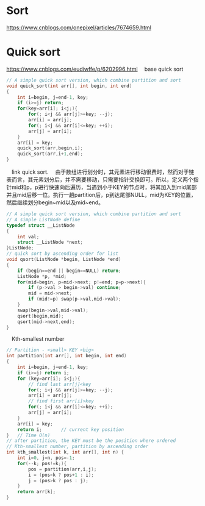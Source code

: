 # Sort
https://www.cnblogs.com/onepixel/articles/7674659.html
# Quick sort
https://www.cnblogs.com/eudiwffe/p/6202996.html
&emsp;base quick sort
```C++
// A simple quick sort version, which combine partition and sort
void quick_sort(int arr[], int begin, int end)
{
    int i=begin, j=end-1, key;
    if (i>=j) return;
    for(key=arr[i]; i<j;){
        for(; i<j && arr[j]>=key; --j);
        arr[i] = arr[j];
        for(; i<j && arr[i]<=key; ++i);
        arr[j] = arr[i];
    }
    arr[i] = key;
    quick_sort(arr,begin,i);
    quick_sort(arr,i+1,end);
}
```
&emsp;link quick sort.
&emsp;由于数组进行划分时，其元素进行移动很费时，然而对于链表而言，其元素划分后，并不需要移动，只需要指针交换即可。所以，定义两个指针mid和p，p进行快速向后遍历，当遇到小于KEY的节点时，将其加入到mid尾部并且mid后移一位。执行一趟partition后，p到达尾部NULL，mid为KEY的位置，然后继续划分begin~mid以及mid~end。
```C++
// A simple quick sort version, which combine partition and sort
// A simple ListNode define
typedef struct __ListNode
{
    int val;
    struct __ListNode *next;
}ListNode;
// quick sort by ascending order for list
void qsort(ListNode *begin, ListNode *end)
{
    if (begin==end || begin==NULL) return;
    ListNode *p, *mid;
    for(mid=begin, p=mid->next; p!=end; p=p->next){
        if (p->val > begin->val) continue;
        mid = mid->next;
        if (mid!=p) swap(p->val,mid->val);
    }
    swap(begin->val,mid->val);
    qsort(begin,mid);
    qsort(mid->next,end);
}
```
&emsp;Kth-smallest number
```C++
// Partition - <small> KEY <big>
int partition(int arr[], int begin, int end)
{
    int i=begin, j=end-1, key;
    if (i>=j) return i;
    for (key=arr[i]; i<j;){
        // find last arr[j]<key
        for(; i<j && arr[j]>=key; --j);
        arr[i] = arr[j];
        // find first arr[i]>key
        for(; i<j && arr[i]<=key; ++i);
        arr[j] = arr[i];
    }
    arr[i] = key;
    return i;       // current key position
}   // Time O(n)
// after partition, the KEY must be the position where ordered
// Kth-smallest number, partition by ascending order
int kth_smallest(int k, int arr[], int n) {
    int i=0, j=n, pos=-1;
    for(--k; pos!=k;){
        pos = partition(arr,i,j);
        i = (pos<k ? pos+1 : i);
        j = (pos>k ? pos : j);
    }
    return arr[k];
}
```